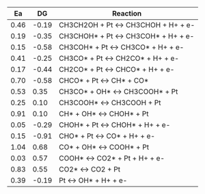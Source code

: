 | Ea   | DG   | Reaction                           |
|------|------|------------------------------------|
| 0.46 | -0.19| CH3CH2OH + Pt <-> CH3CHOH + H+ + e-|
| 0.19 | -0.35| CH3CHOH* + Pt <-> CH3COH* + H+ + e-|
| 0.15 | -0.58| CH3COH* + Pt <-> CH3CO* + H+ + e-  |
| 0.41 | -0.25| CH3CO* + Pt <-> CH2CO* + H+ + e-   |
| 0.17 | -0.44| CH2CO* + Pt <-> CHCO* + H+ + e-    |
| 0.70 | -0.58| CHCO* + Pt <-> CH* + CO*           |
| 0.53 | 0.35 | CH3CO* + OH* <-> CH3COOH*  + Pt    |
| 0.25 | 0.10 | CH3COOH* <-> CH3COOH + Pt          |
| 0.91 | 0.10 | CH* + OH* <-> CHOH* + Pt           |
| 0.05 | -0.29| CHOH* + Pt <-> CHOH* + H+ + e-     |
| 0.15 | -0.91| CHO* + Pt <-> CO* + H+ + e-        |
| 1.04 | 0.68 | CO* + OH* <-> COOH* + Pt           |
| 0.03 | 0.57 | COOH* <-> CO2* + Pt + H+ + e-      |
| 0.83 | 0.55 | CO2* <-> CO2 + Pt                  |
| 0.39 | -0.19| Pt <-> OH* + H+ + e-               |
